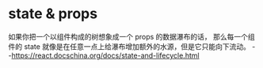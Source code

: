 # state & props

如果你把一个以组件构成的树想象成一个 props 的数据瀑布的话，
那么每一个组件的 state 就像是在任意一点上给瀑布增加额外的水源，但是它只能向下流动。
--https://react.docschina.org/docs/state-and-lifecycle.html
